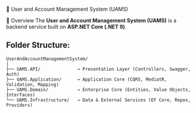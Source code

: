  🧭 User and Account Management System (UAMS)

 📘 Overview
    The **User and Account Management System (UAMS)** is a backend service built on **ASP.NET Core (.NET 9)**. 

Folder Structure:
 ---
    UserAndAccountManagementSystem/
    │
    ├── UAMS.API/              → Presentation Layer (Controllers, Swagger, Auth)
    ├── UAMS.Application/      → Application Core (CQRS, MediatR, Validation, Mapping)
    ├── UAMS.Domain/           → Enterprise Core (Entities, Value Objects, Interfaces)
    └── UAMS.Infrastructure/   → Data & External Services (EF Core, Repos, Providers)

